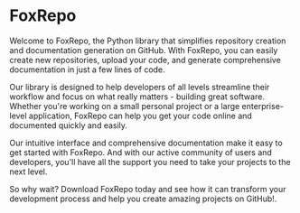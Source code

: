 # FoxRepo
Welcome to FoxRepo, the Python library that simplifies repository creation and documentation generation on GitHub. With FoxRepo, you can easily create new repositories, upload your code, and generate comprehensive documentation in just a few lines of code.

Our library is designed to help developers of all levels streamline their workflow and focus on what really matters - building great software. Whether you're working on a small personal project or a large enterprise-level application, FoxRepo can help you get your code online and documented quickly and easily.

Our intuitive interface and comprehensive documentation make it easy to get started with FoxRepo. And with our active community of users and developers, you'll have all the support you need to take your projects to the next level.

So why wait? Download FoxRepo today and see how it can transform your development process and help you create amazing projects on GitHub!.
